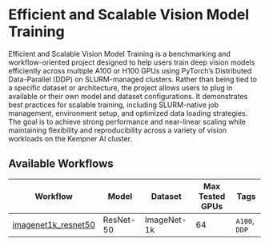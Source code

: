 # Efficient and Scalable Vision Model Training

Efficient and Scalable Vision Model Training is a benchmarking and workflow-oriented project designed to help users train deep vision models efficiently across multiple A100 or H100 GPUs using PyTorch’s Distributed Data-Parallel (DDP) on SLURM-managed clusters. Rather than being tied to a specific dataset or architecture, the project allows users to plug in available or their own model and dataset configurations. It demonstrates best practices for scalable training, including SLURM-native job management, environment setup, and optimized data loading strategies. The goal is to achieve strong performance and near-linear scaling while maintaining flexibility and reproducibility across a variety of vision workloads on the Kempner AI cluster.

## Available Workflows

| Workflow                                   | Model     | Dataset     |  Max Tested GPUs  |         Tags                 |
| ------------------------------------------ | --------- | ----------- | ----------------- | ---------------------------- |
| [imagenet1k_resnet50](imagenet1k_resnet50) | ResNet-50 | ImageNet-1k |       64          | `A100`, `DDP`                |

